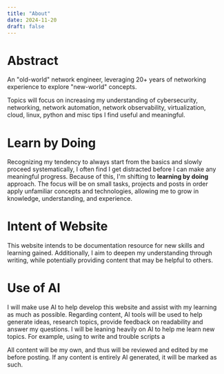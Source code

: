 ```yaml
---
title: "About"
date: 2024-11-20
draft: false
---
```

# Abstract
An "old-world" network engineer, leveraging 20+ years of networking experience to explore "new-world" concepts.

Topics will focus on increasing my understanding of cybersecurity, networking, network automation, network observability, virtualization, cloud, linux, python and misc tips I find useful and meaningful.

# Learn by Doing
Recognizing my tendency to always start from the basics and slowly proceed systematically, I often find I get distracted before I can make any meaningful progress.
Because of this, I'm shifting to **learning by doing** approach.  The focus will be on small tasks, projects and posts in order apply unfamiliar concepts and technologies, allowing me to grow in knowledge, understanding, and experience.

# Intent of Website
This website intends to be documentation resource for new skills and learning gained.
Additionally, I aim to deepen my understanding through writing, while potentially providing content that may be helpful to others.

# Use of AI
I will make use AI to help develop this website and assist with my learning as much as possible. 
Regarding content, AI tools will be used to help generate ideas, research topics, provide feedback on readability and answer my questions.
I will be leaning heavily on AI to help me learn new topics.  For example, using to write and trouble scripts a

All content will be my own, and thus will be reviewed and edited by me before posting.
If any content is entirely AI generated, it will be marked as such.
